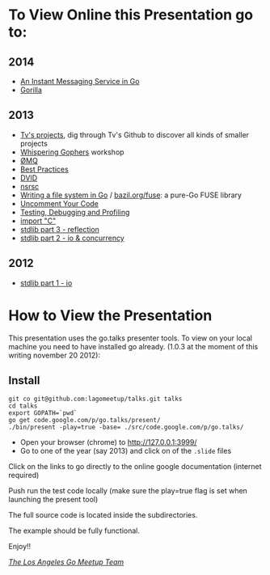 To View Online this Presentation go to:
=======================================

2014
----
* [An Instant Messaging Service in Go](http://talks.godoc.org/github.com/thelinuxkid/schlepper/talk/schlepper.slide)
* [Gorilla](http://talks.godoc.org/github.com/lagomeetup/talks/2014/gorilla.slide)

2013
----
* [Tv's projects](http://eagain.net/talks/go-projects-2013/),
  dig through Tv's Github to discover all kinds of smaller projects
* [Whispering Gophers](http://whispering-gophers.appspot.com/talk.slide#1)
  workshop
* [ØMQ](http://talks.godoc.org/github.com/lagomeetup/talks/2013/zmq.slide)
* [Best Practices](http://talks.golang.org/2013/bestpractices.slide)
* [DVID](http://talks.godoc.org/github.com/lagomeetup/talks/2013/dvid.slide)
* [nsrsc](http://talks.godoc.org/github.com/lagomeetup/talks/2013/nrsc.slide)
* [Writing a file system in Go](http://bazil.org/talks/2013-06-10-la-gophers/)
  / [bazil.org/fuse](http://bazil.org/fuse/): a pure-Go FUSE library
* [Uncomment Your Code](https://docs.google.com/presentation/d/1iiPWo1zJRkk8siX-Yj1qwDSu9WWjbJkOJEBn9XjP18Q/pub?start=false&loop=false&delayms=3000)
* [Testing, Debugging and Profiling](http://talks.godoc.org/github.com/lagomeetup/talks/2013/test-debug-prof.slide)
* [import "C"](http://talks.godoc.org/github.com/lagomeetup/talks/2013/import-c.slide)
* [stdlib part 3 - reflection](http://talks.godoc.org/github.com/lagomeetup/talks/2013/go-stdlib-part3-reflection.slide)
* [stdlib part 2 - io & concurrency](http://talks.godoc.org/github.com/lagomeetup/talks/2013/go-stdlib-part2-io-concurrency.slide)

2012
----
* [stdlib part 1 - io](http://talks.godoc.org/github.com/lagomeetup/talks/2012/go-stdlib-part-1-io.slide)

How to View the Presentation
============================

This presentation uses the go.talks presenter tools.
To view on your local machine you need to have installed go already.
 (1.0.3 at the moment of this writing november 20 2012):

Install
--------

    git co git@github.com:lagomeetup/talks.git talks
    cd talks
    export GOPATH=`pwd`
    go get code.google.com/p/go.talks/present/
    ./bin/present -play=true -base= ./src/code.google.com/p/go.talks/

* Open your browser (chrome) to http://127.0.0.1:3999/
* Go to one of the year (say 2013) and click on of the `.slide` files

Click on the links to go directly to the online google documentation (internet required)

Push run the test code locally (make sure the play=true flag is set when launching the present tool)

The full source code is located inside the subdirectories. 

The example should be fully functional.

Enjoy!!

[*The Los Angeles Go Meetup Team*](http://www.meetup.com/Los-Angeles-Gophers/)
